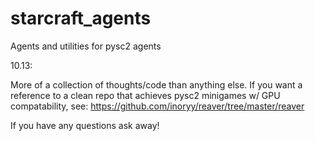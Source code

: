 # starcraft_agents
Agents and utilities for pysc2 agents

10.13:

More of a collection of thoughts/code than anything else. If you want a reference to a clean repo that achieves pysc2 minigames w/ GPU compatability, see: https://github.com/inoryy/reaver/tree/master/reaver

If you have any questions ask away!
